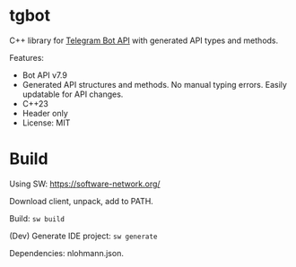 # tgbot

C++ library for [Telegram Bot API](https://core.telegram.org/bots/api) with generated API types and methods.

Features:

* Bot API v7.9
* Generated API structures and methods. No manual typing errors. Easily updatable for API changes.
* C++23
* Header only
* License: MIT

# Build

Using SW: https://software-network.org/

Download client, unpack, add to PATH.

Build: `sw build`

(Dev) Generate IDE project: `sw generate`

Dependencies: nlohmann.json.
